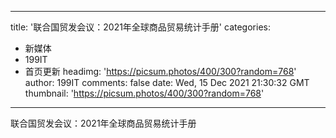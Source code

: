 
---
title: '联合国贸发会议：2021年全球商品贸易统计手册'
categories: 
 - 新媒体
 - 199IT
 - 首页更新
headimg: 'https://picsum.photos/400/300?random=768'
author: 199IT
comments: false
date: Wed, 15 Dec 2021 21:30:32 GMT
thumbnail: 'https://picsum.photos/400/300?random=768'
---

<div>   
联合国贸发会议：2021年全球商品贸易统计手册  
</div>
            
